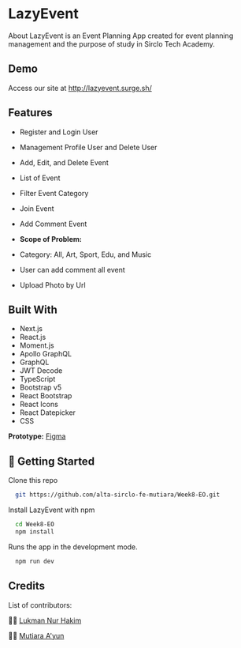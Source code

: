 # LazyEvent

About LazyEvent is an Event Planning App created for event planning management and the purpose of study in Sirclo Tech Academy.


## Demo

Access our site at http://lazyevent.surge.sh/


## Features

- Register and Login User
- Management Profile User and Delete User
- Add, Edit, and Delete Event 
- List of Event
- Filter Event Category
- Join Event
- Add Comment Event

- **Scope of Problem:**
- Category: All, Art, Sport, Edu, and Music
- User can add comment all event
- Upload Photo by Url


## Built With

- Next.js
- React.js
- Moment.js
- Apollo GraphQL
- GraphQL
- JWT Decode
- TypeScript
- Bootstrap v5
- React Bootstrap
- React Icons
- React Datepicker
- CSS

**Prototype:** [Figma](https://www.figma.com/file/MR1tqgoorCMQBoMjTckH6y/Events?node-id=36%3A131)

## 🚀 Getting Started

Clone this repo

```bash
  git https://github.com/alta-sirclo-fe-mutiara/Week8-EO.git

```

Install LazyEvent with npm

```bash
  cd Week8-EO
  npm install
```

Runs the app in the development mode.

```bash
  npm run dev
```

## Credits

List of contributors:

👨‍💻 [Lukman Nur Hakim](https://github.com/lukmannm)

👩‍💻 [Mutiara A'yun](https://github.com/mayun19)
